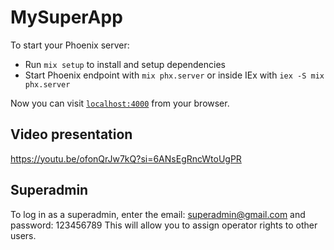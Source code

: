 # MySuperApp

To start your Phoenix server:

  * Run `mix setup` to install and setup dependencies
  * Start Phoenix endpoint with `mix phx.server` or inside IEx with `iex -S mix phx.server`

Now you can visit [`localhost:4000`](http://localhost:4000) from your browser.

## Video presentation

https://youtu.be/ofonQrJw7kQ?si=6ANsEgRncWtoUgPR

## Superadmin

To log in as a superadmin, enter the email: superadmin@gmail.com and password: 123456789
This will allow you to assign operator rights to other users.
